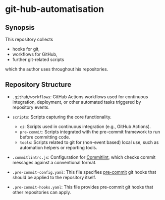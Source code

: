 # git-hub-automatisation

## Synopsis

This repository collects

- hooks for git,
- workflows for GitHub,
- further git-related scripts

which the author uses throughout his repositories.

## Repository Structure

- `.github/workflows`: GitHub Actions workflows used for continuous integration, deployment, or other automated tasks triggered by repository events.

- `scripts`: Scripts capturing the core functionality.  
    - `ci`: Scripts used in continuous integration (e.g., GitHub Actions).  
    - `pre-commit`: Scripts integrated with the pre-commit framework to run before committing code.
    - `tools`: Scripts related to git for (non-event based) local use, such as automation helpers or reporting tools.

- `.commitlintrc.js`: Configuration for [Commitlint](https://github.com/conventional-changelog/commitlint), which checks commit messages against a conventional format.

- `.pre-commit-config.yaml`: This file specifies [pre-commit](https://pre-commit.com) git hooks that should be applied to the repository itself.

- `.pre-commit-hooks.yaml`: This file provides pre-commit git hooks that other repositories can apply.
